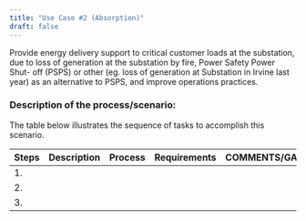 ```yaml
---
title: "Use Case #2 (Absorption)"
draft: false
---
```

Provide energy delivery support to critical customer loads at the
substation, due to loss of generation at the substation by fire, Power Safety Power Shut-
off (PSPS) or other (eg. loss of generation at Substation in Irvine last year) as an
alternative to PSPS, and improve operations practices.

### Description of the process/scenario:

The table below illustrates the sequence of tasks to accomplish this scenario.

| Steps       | Description | Process       | Requirements  |  COMMENTS/GAPS
| :---        |    :----:   |     :----:    |     :----:    |     :----:
| 1.          |             |               |               |
| 2.          |             |               |               |
| 3.          |             |               |               |
